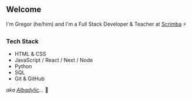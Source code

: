 ## Welcome

I'm Gregor (he/him) and I'm a Full Stack Developer & Teacher at [Scrimba](https://scrimba.com/) ⚡️

### Tech Stack

- HTML & CSS
- JavaScript / React / Next / Node
- Python
- SQL
- Git & GitHub

_aka [Albadylic](https://github.com/albadylic)..._ 🤫

